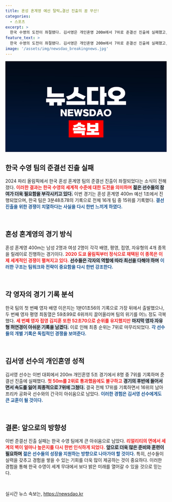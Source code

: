 ```yaml
---
title: 혼성 혼계영 예선 탈락…결선 진출의 꿈 무산!
categories:
  - 스포츠
excerpt: >
  한국 수영의 도전이 좌절됐다. 김서영은 개인혼영 200m에서 7위로 준결선 진출에 실패했고, 혼성 혼계영 팀도 결선 진출의 꿈을 놓쳤다. 올림픽의 벽은 여전히 높은가?
feature_text: >
  한국 수영의 도전이 좌절됐다. 김서영은 개인혼영 200m에서 7위로 준결선 진출에 실패했고, 혼성 혼계영 팀도 결선 진출의 꿈을 놓쳤다. 올림픽의 벽은 여전히 높은가?
image: '/assets/img/newsdao_breakingnews.jpg'
---
```


<p><img src="/assets/img/newsdao_breakingnews.jpg" alt="flaretime 속보" /></p>

<h2 data-ke-size="size26">한국 수영 팀의 준결선 진출 실패</h2>

<p data-ke-size="size16">2024 파리 올림픽에서 한국 혼성 혼계영 팀의 준결선 진출이 좌절되었다는 소식이 전해졌다. <b><span style="color: #ee2323;">이러한 결과는 한국 수영의 세계적 수준에 대한 도전을 의미하며</span></b> <b><span style="background-color: #21538527;">젊은 선수들의 참여가 더욱 필요함을 부각시키고 있다.</span></b> 이번 경기는 혼성 혼계영 400m 예선 1조에서 진행되었으며, 한국 팀은 3분48초78의 기록으로 전체 16개 팀 중 15위를 기록했다. <b><span style="color: #1a5490;">결선 진출을 위한 경쟁이 치열하다는 사실을 다시 한번 느끼게 하였다.</span></b></p>

<p data-ke-size="size16">&nbsp;</p>

<h2 data-ke-size="size26">혼성 혼계영의 경기 방식</h2>

<p data-ke-size="size16">혼성 혼계영 400m는 남성 2명과 여성 2명이 각각 배영, 평영, 접영, 자유형의 4개 종목을 릴레이로 진행하는 경기이다. <b><span style="color: #ee2323;">2020 도쿄 올림픽부터 정식으로 채택된 이 종목은 이제 세계적인 경쟁이 펼쳐지고 있다.</span></b> <b><span style="background-color: #21538527;">선수들은 각자의 역할에 따라 최선을 다해야 하며</span></b> <b><span style="color: #1a5490;">이러한 구조는 팀워크와 전략이 중요함을 다시 한번 강조한다.</span></b></p>

<p data-ke-size="size16">&nbsp;</p>

<h2 data-ke-size="size26">각 영자의 경기 기록 분석</h2>

<p data-ke-size="size16">한국 팀의 첫 번째 영자 배영 이은지는 1분01초56의 기록으로 가장 뒤에서 출발했으나, 두 번째 영자 평영 최동열은 59초99로 6위까지 끌어올리며 팀의 위기를 어느 정도 극복했다. <b><span style="color: #ee2323;">세 번째 영자 접영 김지훈 또한 52초70으로 순위를 유지했지만</span></b> <b><span style="background-color: #21538527;">마지막 영자 자유형 허연경이 아쉬운 기록을 남겼다.</span></b> 이로 인해 최종 순위는 7위로 마무리되었다. <b><span style="color: #1a5490;">각 선수들의 개별 기록은 독립적인 경쟁을 보여준다.</span></b></p>

<p data-ke-size="size16">&nbsp;</p>

<h2 data-ke-size="size26">김서영 선수의 개인혼영 성적</h2>

<p data-ke-size="size16">김서영 선수는 이번 대회에서 200m 개인혼영 5조 경기에서 8명 중 7위를 기록하며 준결선 진출에 실패했다. <b><span style="color: #ee2323;">첫 50m를 2위로 통과했음에도 불구하고</span></b> <b><span style="background-color: #21538527;">경기의 후반에 들어서면서 속도를 잃어 최종적으로 7위에 그쳤다.</span></b> 결국 전체 17위를 기록하면서 16위의 남아프리카 공화국 선수와의 간극이 아쉬움으로 남았다. <b><span style="color: #1a5490;">이러한 경험은 김서영 선수에게도 큰 교훈이 될 것이다.</span></b></p>

<p data-ke-size="size16">&nbsp;</p>

<h2 data-ke-size="size26">결론: 앞으로의 방향성</h2>

<p data-ke-size="size16">이번 준결선 진출 실패는 한국 수영 팀에게 큰 아쉬움으로 남았다. <b><span style="color: #ee2323;">리얼리티의 면에서 세계의 벽이 얼마나 높은지를 다시 한번 인식하게 되었다.</span></b> <b><span style="background-color: #21538527;">앞으로 더욱 많은 준비와 훈련이 필요하며</span></b> <b><span style="color: #1a5490;">젊은 선수들의 성장을 지원하는 방향으로 나아가야 할 것이다.</span></b> 특히, 선수들이 실력을 갖추고 경험을 쌓을 수 있는 기회를 더욱 많이 제공하는 것이 중요하다. 이러한 경험을 통해 한국 수영이 세계 무대에서 보다 밝은 미래를 열어갈 수 있을 것으로 믿는다.</p>

<p data-ke-size="size16">&nbsp;</p>
실시간 뉴스 속보는, <a href="https://newsdao.kr" rel="dofollow">https://newsdao.kr</a>


